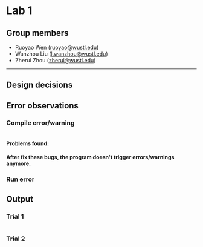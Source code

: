 # Lab 1
## Group members 
- Ruoyao Wen (ruoyao@wustl.edu)
- Wanzhou Liu (l.wanzhou@wustl.edu)
- Zherui Zhou (zherui@wustl.edu)

---

## Design decisions


## Error observations

### Compile error/warning
``` C++

```
#### Problems found:

#### After fix these bugs, the program doesn't trigger errors/warnings anymore.

### Run error

## Output
### Trial 1
``` bash
```
### Trial 2
``` bash
```
